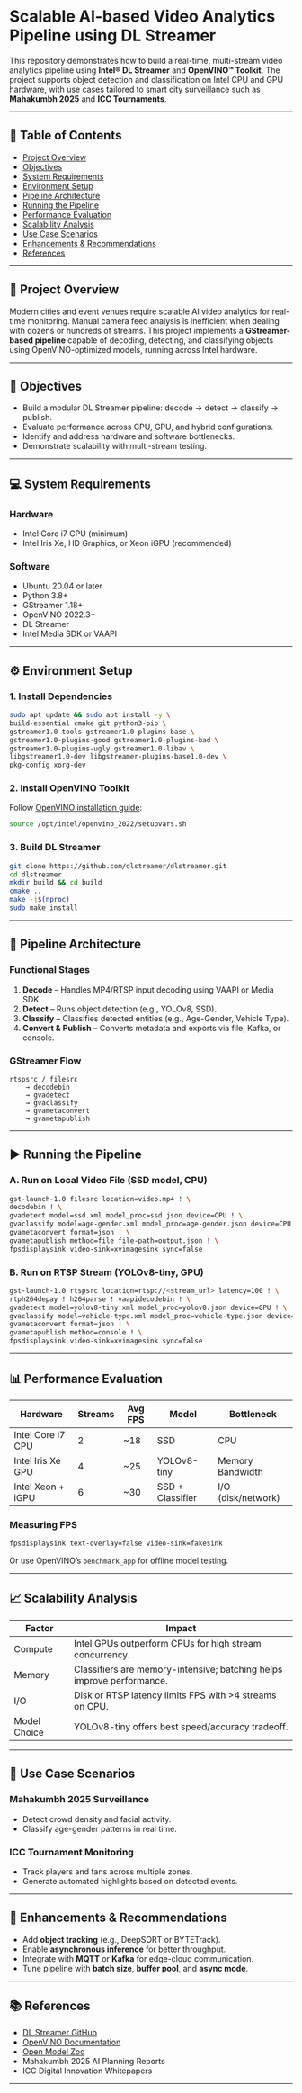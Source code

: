 # Scalable AI-based Video Analytics Pipeline using DL Streamer

This repository demonstrates how to build a real-time, multi-stream video analytics pipeline using **Intel® DL Streamer** and **OpenVINO™ Toolkit**. The project supports object detection and classification on Intel CPU and GPU hardware, with use cases tailored to smart city surveillance such as **Mahakumbh 2025** and **ICC Tournaments**.

---

## 🚩 Table of Contents

* [Project Overview](#project-overview)
* [Objectives](#objectives)
* [System Requirements](#system-requirements)
* [Environment Setup](#environment-setup)
* [Pipeline Architecture](#pipeline-architecture)
* [Running the Pipeline](#running-the-pipeline)
* [Performance Evaluation](#performance-evaluation)
* [Scalability Analysis](#scalability-analysis)
* [Use Case Scenarios](#use-case-scenarios)
* [Enhancements & Recommendations](#enhancements--recommendations)
* [References](#references)

---

## 📘 Project Overview

Modern cities and event venues require scalable AI video analytics for real-time monitoring. Manual camera feed analysis is inefficient when dealing with dozens or hundreds of streams. This project implements a **GStreamer-based pipeline** capable of decoding, detecting, and classifying objects using OpenVINO-optimized models, running across Intel hardware.

---

## 🎯 Objectives

* Build a modular DL Streamer pipeline: decode → detect → classify → publish.
* Evaluate performance across CPU, GPU, and hybrid configurations.
* Identify and address hardware and software bottlenecks.
* Demonstrate scalability with multi-stream testing.

---

## 💻 System Requirements

### Hardware

* Intel Core i7 CPU (minimum)
* Intel Iris Xe, HD Graphics, or Xeon iGPU (recommended)

### Software

* Ubuntu 20.04 or later
* Python 3.8+
* GStreamer 1.18+
* OpenVINO 2022.3+
* DL Streamer
* Intel Media SDK or VAAPI

---

## ⚙️ Environment Setup

### 1. Install Dependencies

```bash
sudo apt update && sudo apt install -y \
build-essential cmake git python3-pip \
gstreamer1.0-tools gstreamer1.0-plugins-base \
gstreamer1.0-plugins-good gstreamer1.0-plugins-bad \
gstreamer1.0-plugins-ugly gstreamer1.0-libav \
libgstreamer1.0-dev libgstreamer-plugins-base1.0-dev \
pkg-config xorg-dev
```

### 2. Install OpenVINO Toolkit

Follow [OpenVINO installation guide](https://docs.openvino.ai/latest/openvino_docs_install_guides_installing_openvino_linux.html):

```bash
source /opt/intel/openvino_2022/setupvars.sh
```

### 3. Build DL Streamer

```bash
git clone https://github.com/dlstreamer/dlstreamer.git
cd dlstreamer
mkdir build && cd build
cmake ..
make -j$(nproc)
sudo make install
```

---

## 🧩 Pipeline Architecture

### Functional Stages

1. **Decode** – Handles MP4/RTSP input decoding using VAAPI or Media SDK.
2. **Detect** – Runs object detection (e.g., YOLOv8, SSD).
3. **Classify** – Classifies detected entities (e.g., Age-Gender, Vehicle Type).
4. **Convert & Publish** – Converts metadata and exports via file, Kafka, or console.

### GStreamer Flow

```
rtspsrc / filesrc
    → decodebin
    → gvadetect
    → gvaclassify
    → gvametaconvert
    → gvametapublish
```

---

## ▶️ Running the Pipeline

### A. Run on Local Video File (SSD model, CPU)

```bash
gst-launch-1.0 filesrc location=video.mp4 ! \
decodebin ! \
gvadetect model=ssd.xml model_proc=ssd.json device=CPU ! \
gvaclassify model=age-gender.xml model_proc=age-gender.json device=CPU ! \
gvametaconvert format=json ! \
gvametapublish method=file file-path=output.json ! \
fpsdisplaysink video-sink=xvimagesink sync=false
```

### B. Run on RTSP Stream (YOLOv8-tiny, GPU)

```bash
gst-launch-1.0 rtspsrc location=rtsp://<stream_url> latency=100 ! \
rtph264depay ! h264parse ! vaapidecodebin ! \
gvadetect model=yolov8-tiny.xml model_proc=yolov8.json device=GPU ! \
gvaclassify model=vehicle-type.xml model_proc=vehicle-type.json device=GPU ! \
gvametaconvert format=json ! \
gvametapublish method=console ! \
fpsdisplaysink video-sink=xvimagesink sync=false
```

---

## 📊 Performance Evaluation

| Hardware          | Streams | Avg FPS | Model            | Bottleneck         |
| ----------------- | ------- | ------- | ---------------- | ------------------ |
| Intel Core i7 CPU | 2       | \~18    | SSD              | CPU                |
| Intel Iris Xe GPU | 4       | \~25    | YOLOv8-tiny      | Memory Bandwidth   |
| Intel Xeon + iGPU | 6       | \~30    | SSD + Classifier | I/O (disk/network) |

### Measuring FPS

```bash
fpsdisplaysink text-overlay=false video-sink=fakesink
```

Or use OpenVINO’s `benchmark_app` for offline model testing.

---

## 📈 Scalability Analysis

| Factor       | Impact                                                                |
| ------------ | --------------------------------------------------------------------- |
| Compute      | Intel GPUs outperform CPUs for high stream concurrency.               |
| Memory       | Classifiers are memory-intensive; batching helps improve performance. |
| I/O          | Disk or RTSP latency limits FPS with >4 streams on CPU.               |
| Model Choice | YOLOv8-tiny offers best speed/accuracy tradeoff.                      |

---

## 🧠 Use Case Scenarios

### Mahakumbh 2025 Surveillance

* Detect crowd density and facial activity.
* Classify age-gender patterns in real time.

### ICC Tournament Monitoring

* Track players and fans across multiple zones.
* Generate automated highlights based on detected events.

---

## 🔧 Enhancements & Recommendations

* Add **object tracking** (e.g., DeepSORT or BYTETrack).
* Enable **asynchronous inference** for better throughput.
* Integrate with **MQTT** or **Kafka** for edge-cloud communication.
* Tune pipeline with **batch size**, **buffer pool**, and **async mode**.

---

## 📚 References

* [DL Streamer GitHub](https://github.com/dlstreamer/dlstreamer)
* [OpenVINO Documentation](https://docs.openvino.ai/)
* [Open Model Zoo](https://github.com/openvinotoolkit/open_model_zoo)
* Mahakumbh 2025 AI Planning Reports
* ICC Digital Innovation Whitepapers

---

